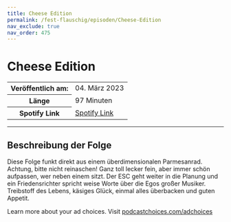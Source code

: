 ```yaml
---
title: Cheese Edition
permalink: /fest-flauschig/episoden/Cheese-Edition
nav_exclude: true
nav_order: 475
---
```


# Cheese Edition
<table class="resp-table dcf-table dcf-table-responsive dcf-table-bordered dcf-table-striped dcf-w-100%">
                    <tbody>
                        <tr>
                            <th scope="row">Veröffentlich am:</th>
                            <td data-label="Veröffentlich am:">04. März 2023</td>
                        </tr>
                        <tr>
                            <th scope="row">Länge </th>
                            <td data-label="Länge ">97 Minuten</td>
                        </tr><tr>
                                <th scope="row">Spotify Link</th>
                                <td data-label="Spotify Link"><a href="https://open.spotify.com/episode/4hgb6A1A909gtcKjJ96Txy">Spotify Link</a></td>
                            </tr></tbody>
                </table>

***

## Beschreibung der Folge

<div>
<p>Diese Folge funkt direkt aus einem überdimensionalen Parmesanrad. Achtung, bitte nicht reinaschen! Ganz toll lecker fein, aber immer schön aufpassen, wer neben einem sitzt. Der ESC geht weiter in die Planung und ein Friedensrichter spricht weise Worte über die Egos großer Musiker. Treibstoff des Lebens, käsiges Glück, einmal alles überbacken und guten Appetit.</p><p> </p><p>Learn more about your ad choices. Visit <a href="https://podcastchoices.com/adchoices" rel="nofollow">podcastchoices.com/adchoices</a></p>  
</div>

